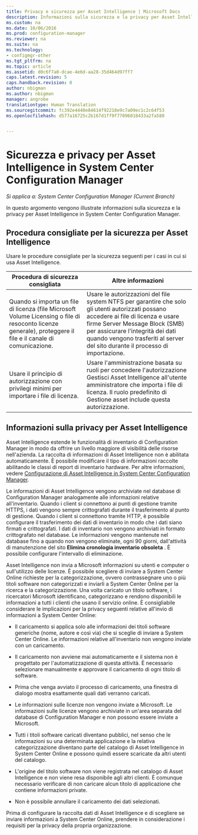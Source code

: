 ```yaml
---
title: Privacy e sicurezza per Asset Intelligence | Microsoft Docs
description: Informazioni sulla sicurezza e la privacy per Asset Intelligence in System Center Configuration Manager.
ms.custom: na
ms.date: 10/06/2016
ms.prod: configuration-manager
ms.reviewer: na
ms.suite: na
ms.technology:
- configmgr-other
ms.tgt_pltfrm: na
ms.topic: article
ms.assetid: d0c6f7a0-dcae-4e6d-aa28-35d464d97ff7
caps.latest.revision: 5
caps.handback.revision: 0
author: nbigman
ms.author: nbigman
manager: angrobe
translationtype: Human Translation
ms.sourcegitcommit: fc392e4440e84614f92218e9c7a09ec1c2c64f53
ms.openlocfilehash: d577a16725c2b167d1ff9f77096018433a2fa580


---
```

# <a name="security-and-privacy-for-asset-intelligence-in-system-center-configuration-manager"></a>Sicurezza e privacy per Asset Intelligence in System Center Configuration Manager

*Si applica a: System Center Configuration Manager (Current Branch)*

In questo argomento vengono illustrate informazioni sulla sicurezza e la privacy per Asset Intelligence in System Center Configuration Manager.  

##  <a name="a-namebkmksecurityaia-security-best-practices-for-asset-intelligence"></a><a name="BKMK_Security_AI"></a> Procedura consigliate per la sicurezza per Asset Intelligence  
 Usare le procedure consigliate per la sicurezza seguenti per i casi in cui si usa Asset Intelligence.  

|Procedura di sicurezza consigliata|Altre informazioni|  
|----------------------------|----------------------|  
|Quando si importa un file di licenza (file Microsoft Volume Licensing o file di resoconto licenze generale), proteggere il file e il canale di comunicazione.|Usare le autorizzazioni del file system NTFS per garantire che solo gli utenti autorizzati possano accedere ai file di licenza e usare firme Server Message Block (SMB) per assicurare l'integrità dei dati quando vengono trasferiti al server del sito durante il processo di importazione.|  
|Usare il principio di autorizzazione con privilegi minimi per importare i file di licenza.|Usare l'amministrazione basata su ruoli per concedere l'autorizzazione Gestisci Asset Intelligence all'utente amministratore che importa i file di licenza. Il ruolo predefinito di Gestione asset include questa autorizzazione.|  

##  <a name="a-namebkmkprivacyhardwareinventorya-privacy-information-for-asset-intelligence"></a><a name="BKMK_Privacy_HardwareInventory"></a> Informazioni sulla privacy per Asset Intelligence  
 Asset Intelligence estende le funzionalità di inventario di Configuration Manager in modo da offrire un livello maggiore di visibilità delle risorse nell'azienda. La raccolta di informazioni di Asset Intelligence non è abilitata automaticamente. È possibile modificare il tipo di informazioni raccolte abilitando le classi di report di inventario hardware. Per altre informazioni, vedere [Configurazione di Asset Intelligence in System Center Configuration Manager](../../../../core/clients/manage/asset-intelligence/configuring-asset-intelligence.md).  

 Le informazioni di Asset Intelligence vengono archiviate nel database di Configuration Manager analogamente alle informazioni relative all'inventario. Quando i client si connettono ai punti di gestione tramite HTTPS, i dati vengono sempre crittografati durante il trasferimento al punto di gestione. Quando i client si connettono tramite HTTP, è possibile configurare il trasferimento dei dati di inventario in modo che i dati siano firmati e crittografati. I dati di inventario non vengono archiviati in formato crittografato nel database. Le informazioni vengono mantenute nel database fino a quando non vengono eliminate, ogni 90 giorni, dall'attività di manutenzione del sito **Elimina cronologia inventario obsoleta** . È possibile configurare l'intervallo di eliminazione.  

 Asset Intelligence non invia a Microsoft informazioni su utenti e computer o sull'utilizzo delle licenze. È possibile scegliere di inviare a System Center Online richieste per la categorizzazione, ovvero contrassegnare uno o più titoli software non categorizzati e inviarli a System Center Online per la ricerca e la categorizzazione. Una volta caricato un titolo software, i ricercatori Microsoft identificano, categorizzano e rendono disponibili le informazioni a tutti i clienti che usano il servizio online. È consigliabile considerare le implicazioni per la privacy seguenti relative all'invio di informazioni a System Center Online:  

-   Il caricamento si applica solo alle informazioni dei titoli software generiche (nome, autore e così via) che si sceglie di inviare a System Center Online. Le informazioni relative all'inventario non vengono inviate con un caricamento.  

-   Il caricamento non avviene mai automaticamente e il sistema non è progettato per l'automatizzazione di questa attività. È necessario selezionare manualmente e approvare il caricamento di ogni titolo di software.  

-   Prima che venga avviato il processo di caricamento, una finestra di dialogo mostra esattamente quali dati verranno caricati.  

-   Le informazioni sulle licenze non vengono inviate a Microsoft. Le informazioni sulle licenze vengono archiviate in un'area separata del database di Configuration Manager e non possono essere inviate a Microsoft.  

-   Tutti i titoli software caricati diventano pubblici, nel senso che le informazioni su una determinata applicazione e la relativa categorizzazione diventano parte del catalogo di Asset Intelligence in System Center Online e possono quindi essere scaricate da altri utenti del catalogo.  

-   L'origine del titolo software non viene registrata nel catalogo di Asset Intelligence e non viene resa disponibile agli altri clienti. È comunque necessario verificare di non caricare alcun titolo di applicazione che contiene informazioni private.  

-   Non è possibile annullare il caricamento dei dati selezionati.  

 Prima di configurare la raccolta dati di Asset Intelligence e di scegliere se inviare informazioni a System Center Online, prendere in considerazione i requisiti per la privacy della propria organizzazione.  



<!--HONumber=Dec16_HO3-->


